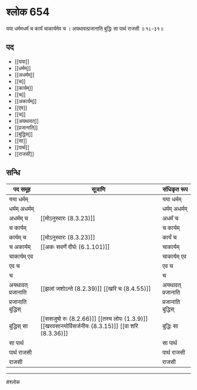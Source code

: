 # श्लोक 654

यया धर्ममधर्मं च कार्यं चाकार्यमेव च ।
अयथावत्प्रजानाति बुद्धिः सा पार्थ राजसी ॥ १८-३१॥


## पद 

- [[यया]]
- [[धर्मम्]]
- [[अधर्मम्]]
- [[च]]
- [[कार्यम्]]
- [[च]]
- [[अकार्यम्]]
- [[एव]]
- [[च]]
- [[अयथावत्]]
- [[प्रजानाति]]
- [[बुद्धिस्]]
- [[सा]]
- [[पार्थ]]
- [[राजसी]]

## सन्धि

| पद समूह | सूत्राणि | संधिकृत रूप |
| ----- | ----- | ----- |
| यया धर्मम् |  | यया धर्मम् |
| धर्मम् अधर्मम् |  | धर्मम् अधर्मम् |
| अधर्मम् च |  [[मोऽनुस्वारः (8.3.23)]] | अधर्मं च |
| च कार्यम् |  | च कार्यम् |
| कार्यम् च |  [[मोऽनुस्वारः (8.3.23)]] | कार्यं च |
| च अकार्यम् |  [[अकः सवर्णे दीर्घः (6.1.101)]] | चाकार्यम् |
| चाकार्यम् एव |  | चाकार्यम् एव |
| एव च |  | एव च |
| च |  | च |
| अयथावत् प्रजानाति |  [[झलां जशोऽन्ते (8.2.39)]] [[खरि च (8.4.55)]] | अयथावत् प्रजानाति |
| प्रजानाति बुद्धिस् |  | प्रजानाति बुद्धिस् |
| बुद्धिस् सा |  [[ससजुषो रुः (8.2.66)]] [[तस्य लोपः (1.3.9)]] [[खरवसानयोर्विसर्जनीयः (8.3.15)]] [[वा शरि (8.3.36)]] | बुद्धिः सा |
| सा पार्थ |  | सा पार्थ |
| पार्थ राजसी |  | पार्थ राजसी |
| राजसी |  | राजसी |


---

#श्लोक